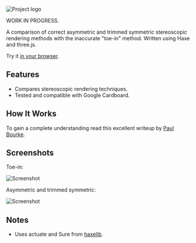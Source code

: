 ![Project logo](screenshots/stereoscopics?raw=true "Stereoscopics Logo")

WORK IN PROGRESS.

A comparison of correct asymmetric and trimmed symmetric stereoscopic rendering methods with the inaccurate "toe-in" method. Written using Haxe and three.js.

Try it [in your browser](http://tw1ddle.github.io/Stereoscopics/).

## Features ##
* Compares stereoscopic rendering techniques.
* Tested and compatible with Google Cardboard.

## How It Works ##

To gain a complete understanding read this excellent writeup by [Paul Bourke](http://paulbourke.net/stereographics/stereorender/).

## Screenshots ##

Toe-in:

![Screenshot](https://github.com/Tw1ddle/Stereoscopics/blob/master/screenshots/toein.gif?raw=true "Toe-in Rendering Method Screenshot 1")

Asymmetric and trimmed symmetric:

![Screenshot](https://github.com/Tw1ddle/Stereoscopics/blob/master/screenshots/asymmetric.png?raw=true "Asymmetric Rendering Method Screenshot 2")

## Notes ##
* Uses actuate and Sure from [haxelib](http://lib.haxe.org/).